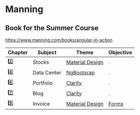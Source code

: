 # Manning

## Book for the Summer Course

https://www.manning.com/books/angular-in-action

|  Chapter            | Subject       |  Theme                                          | Objective                 |
|---------------------|---------------|-------------------------------------------------|---------------------------|
| [:two:](chapter2)   | Stocks        | [Material Design](https://material.angular.io)  | .   |
| [:four:](chapter4)  | Data Center   | [NgBootsrap](https://ng-bootstrap.github.io)    | .   |
| [:six:](chapter6)   | Portfolio     | [Clarity](https://clarity.design/)              | .   |
| [:seven:](chapter7) | Blog          | [Clarity](https://clarity.design/)              | .   |
| [:nine:](chapter9)  | Invoice       | [Material Design](https://material.angular.io)  | [Forms](https://angular.io/guide/forms)   |

